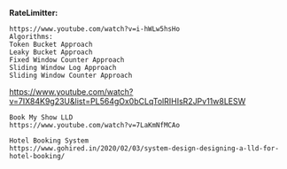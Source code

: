 **RateLimitter:**
```
https://www.youtube.com/watch?v=i-hWLw5hsHo
Algorithms:
Token Bucket Approach
Leaky Bucket Approach
Fixed Window Counter Approach
Sliding Window Log Approach
Sliding Window Counter Approach

```

https://www.youtube.com/watch?v=7IX84K9g23U&list=PL564gOx0bCLqTolRIHIsR2JPv11w8LESW

```
Book My Show LLD
https://www.youtube.com/watch?v=7LaKmNfMCAo

```
```
Hotel Booking System
https://www.gohired.in/2020/02/03/system-design-designing-a-lld-for-hotel-booking/


```